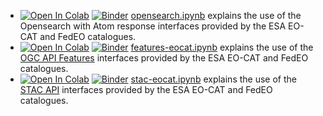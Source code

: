 
* [![Open In Colab](https://colab.research.google.com/assets/colab-badge.svg)](https://colab.research.google.com/github/eovoc/eo-books/blob/main/docs/opensearch.ipynb) [![Binder](https://mybinder.org/badge_logo.svg)](https://mybinder.org/v2/gh/eovoc/eo-books/main?urlpath=tree/docs/opensearch.ipynb) [opensearch.ipynb](https://github.com/eovoc/eo-books/blob/main/docs/opensearch.ipynb) explains the use of the Opensearch with Atom response interfaces provided by the ESA EO-CAT and FedEO catalogues.
* [![Open In Colab](https://colab.research.google.com/assets/colab-badge.svg)](https://colab.research.google.com/github/eovoc/eo-books/blob/main/docs/features-eocat.ipynb) [![Binder](https://mybinder.org/badge_logo.svg)](https://mybinder.org/v2/gh/eovoc/eo-books/main?urlpath=tree/docs/features-eocat.ipynb) [features-eocat.ipynb](https://github.com/eovoc/eo-books/blob/main/docs/features-eocat.ipynb) explains the use of the [OGC API Features](https://docs.opengeospatial.org/is/17-069r3/17-069r3.html) interfaces provided by the ESA EO-CAT and FedEO catalogues.
* [![Open In Colab](https://colab.research.google.com/assets/colab-badge.svg)](https://colab.research.google.com/github/eovoc/eo-books/blob/main/docs/stac-eocat.ipynb) [![Binder](https://mybinder.org/badge_logo.svg)](https://mybinder.org/v2/gh/eovoc/eo-books/main?urlpath=tree/docs/stac-eocat.ipynb) [stac-eocat.ipynb](https://github.com/eovoc/eo-books/blob/main/docs/stac-eocat.ipynb) explains the use of the [STAC API](https://github.com/radiantearth/stac-api-spec) interfaces provided by the ESA EO-CAT and FedEO catalogues.
